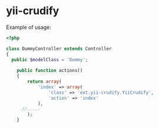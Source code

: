 yii-crudify
===========

Example of usage:
```php
<?php

class DummyController extends Controller
{
  public $modelClass = 'Dummy';
	
	public function actions()
	{
		return array(
			'index' => array(
				'class' => 'ext.yii-crudify.YiiCrudify',
				'action' => 'index'
			),
      //.....
		);
	}
```
